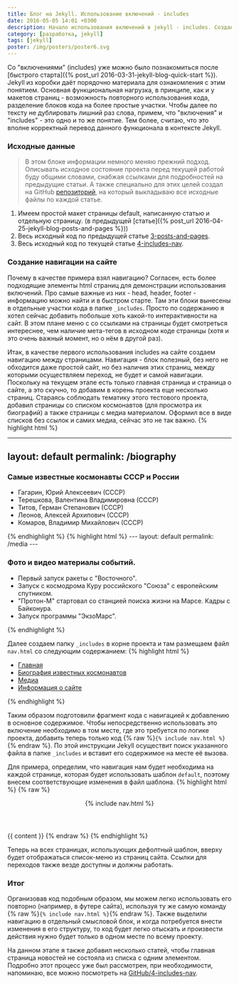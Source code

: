 ```yaml
---
title: Блог на Jekyll. Использование включений - includes
date: 2016-05-05 14:01 +0300
description: Начало использования включений в jekyll - includes. Создание навигации сайта с применением includes. Using includes
category: [разработка, jekyll]
tags: [jekyll]
poster: /img/posters/poster6.svg
---
```


Со "включениями" (includes) уже можно было познакомиться после [быстрого старта]({% post_url 2016-03-31-jekyll-blog-quick-start %}). Jekyll из коробки даёт порядочно материала для ознакомления с этим понятием. Основная функциональная нагрузка, в принципе, как и у макетов страниц - возможность повторного использования кода, разделение блоков кода на более простые участки. Чтобы далее по тексту не дублировать лишний раз слова, примем, что "включения" и "includes" - это одно и то же понятие. Тем более, считаю, что это вполне корректный перевод данного функционала в контексте Jekyll.

### Исходные данные

>В этом блоке информации немного меняю прежний подход. Описывать исходное состояние проекта перед текущей работой буду общими словами, снабжая ссылками для подробностей на предыдущие статьи. А также специально для этих целей создал на GitHub [репозиторий](https://github.com/kiviok/jekyllcosmo), на который выкладываю все исходные файлы по каждой статье.

1. Имеем простой макет страницы default, написанную статью и отдельную страницу. (в предыдущей [статье]({% post_url 2016-04-25-jekyll-blog-posts-and-pages %}))
2. Весь исходный код по предыдущей статье [3-posts-and-pages](https://github.com/kiviok/jekyllcosmo/tree/master/3-posts-and-pages).
3. Весь исходный код по текущей статье [4-includes-nav](https://github.com/kiviok/jekyllcosmo/tree/master/4-includes-nav).


### Создание навигации на сайте

Почему в качестве примера взял навигацию? Согласен, есть более подходящие элементы html страниц для демонстрации использования включений. Про самые важные из них - head, header, footer - информацию можно найти и в быстром старте. Там эти блоки вынесены в отдельные участки кода в папке `_includes`. Просто по содержанию я хотел сейчас добавить побольше хоть какой-то интерактивности на сайт. В этом плане меню с со ссылками на страницы будет смотреться интереснее, чем наличие мета-тегов в исходном коде страницы (хотя и это очень важный момент, но о нём в другой раз).

Итак, в качестве первого использования includes на сайте создаем навигацию между страницами. Навигация - блок полезный, без него не обходится даже простой сайт, но без наличия этих страниц, между которыми осуществляем переход, не будет и самой навигации. Поскольку на текущем этапе есть только главная страница и страница о сайте, а это скучно, то добавим в корень проекта еще несколько страниц. Стараясь соблюдать тематику этого тестового проекта, добавил страницы со списком космонавтов (для просмотра их биографий) а также страницы с медиа материалом. Оформил все в виде списков без ссылок и самих медиа, сейчас это не так важно.
{% highlight html %}
<!-- biography.html -->
---
layout: default
permalink: /biography
---
<h3>Самые известные космонавты СССР и России</h3>
<ul>
  <li>Гагарин, Юрий Алексеевич (СССР)</li>
  <li>Терешкова, Валентина Владимировна (СССР)</li>
  <li>Титов, Герман Степанович (СССР)</li>
  <li>Леонов, Алексей Архипович (СССР)</li>
  <li>Комаров, Владимир Михайлович (СССР)</li>
</ul>
{% endhighlight %}
{% highlight html %}
<!-- media.html -->
---
layout: default
permalink: /media
---
<h3>Фото и видео материалы событий.</h3>
<ul>
  <li>Первый запуск ракеты с "Восточного".</li>
  <li>Запуск с космодрома Куру российского "Союза" с европейским спутником.</li>
  <li>"Протон-М" стартовал со станцией поиска жизни на Марсе. Кадры с Байконура.</li>
  <li>Запуск программы "ЭкзоМарс".</li>
</ul>
{% endhighlight %}

Далее создаем папку `_includes` в корне проекта и там размещаем файл `nav.html` со следующим содержанием:
{% highlight html %}
<nav>
  <ul>
    <li><a href="/">Главная</a></li>
    <li><a href="/biography">Биография известных космонавтов</a></li>
    <li><a href="/media">Медиа</a></li>
    <li><a href="/about">Информация о сайте</a></li>
  </ul>
</nav>
{% endhighlight %}

Таким образом подготовили фрагмент кода с навигацией к добавлению в основное содержимое. Чтобы непосредственно использовать это включение необходимо в том месте, где это требуется по логике проекта, добавить теперь только код {% raw %}`{% include nav.html %}`{% endraw %}. По этой инструкции Jekyll осуществит поиск указанного файла в папке `_includes` и вставит его содержимое на месте её вызова.

Для примера, определим, что навигация нам будет необходима на каждой странице, которая будет использовать шаблон `default`, поэтому внесем соответствующие изменения в файл шаблона.
{% highlight html %}
{% raw %}
<!-- default.html -->
<!DOCTYPE html>
<html lang="ru">
<head>
  <meta charset="UTF-8">
  <title>Jekyll блог</title>
</head>
<body>
<!-- Добавляем секцию header с необходимым включением навигации -->
  <header>
    {% include nav.html %}
  </header>
  {{ content }}
</body>
</html>
{% endraw %}
{% endhighlight %}

Теперь на всех страницах, использующих дефолтный шаблон, вверху будет отображаться список-меню из страниц сайта. Ссылки для переходов также везде доступны и должны работать.

### Итог

Организовав код подобным образом, мы можем легко использовать его повторно (например, в футере сайта), используя ту же самую команду {% raw %}`{% include nav.html %}`{% endraw %}. Также выделили навигацию в отдельный смысловой блок, и когда потребуется внести изменения в его структуру, то код будет легко отыскать и произвести действия нужно будет только в одном месте по всему проекту.

На данном этапе я также добавил несколько статей, чтобы главная страница новостей не состояла из списка с одним элементом. Подробно этот процесс уже был рассмотрен, при необходимости, напоминаю, все можно посмотреть на [GitHub/4-includes-nav](https://github.com/kiviok/jekyllcosmo/tree/master/4-includes-nav).
